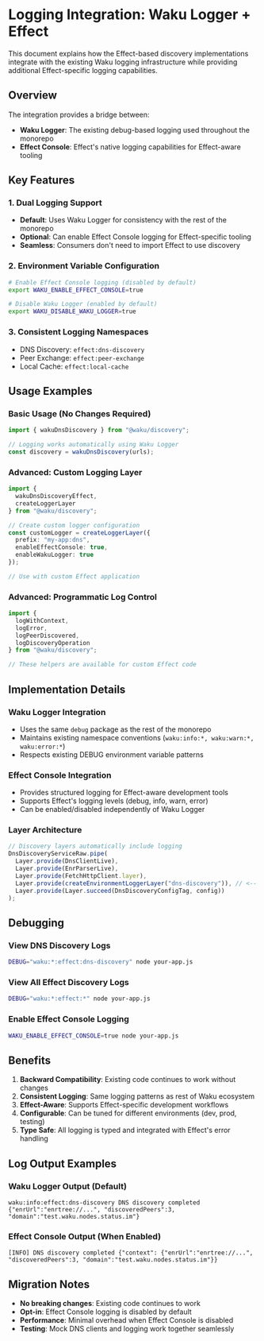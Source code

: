 # Logging Integration: Waku Logger + Effect

This document explains how the Effect-based discovery implementations integrate with the existing Waku logging infrastructure while providing additional Effect-specific logging capabilities.

## Overview

The integration provides a bridge between:
- **Waku Logger**: The existing debug-based logging used throughout the monorepo
- **Effect Console**: Effect's native logging capabilities for Effect-aware tooling

## Key Features

### 1. Dual Logging Support
- **Default**: Uses Waku Logger for consistency with the rest of the monorepo
- **Optional**: Can enable Effect Console logging for Effect-specific tooling
- **Seamless**: Consumers don't need to import Effect to use discovery

### 2. Environment Variable Configuration
```bash
# Enable Effect Console logging (disabled by default)
export WAKU_ENABLE_EFFECT_CONSOLE=true

# Disable Waku Logger (enabled by default)
export WAKU_DISABLE_WAKU_LOGGER=true
```

### 3. Consistent Logging Namespaces
- DNS Discovery: `effect:dns-discovery`
- Peer Exchange: `effect:peer-exchange` 
- Local Cache: `effect:local-cache`

## Usage Examples

### Basic Usage (No Changes Required)
```typescript
import { wakuDnsDiscovery } from "@waku/discovery";

// Logging works automatically using Waku Logger
const discovery = wakuDnsDiscovery(urls);
```

### Advanced: Custom Logging Layer
```typescript
import { 
  wakuDnsDiscoveryEffect,
  createLoggerLayer
} from "@waku/discovery";

// Create custom logger configuration
const customLogger = createLoggerLayer({
  prefix: "my-app:dns",
  enableEffectConsole: true,
  enableWakuLogger: true
});

// Use with custom Effect application
```

### Advanced: Programmatic Log Control
```typescript
import {
  logWithContext,
  logError,
  logPeerDiscovered,
  logDiscoveryOperation
} from "@waku/discovery";

// These helpers are available for custom Effect code
```

## Implementation Details

### Waku Logger Integration
- Uses the same `debug` package as the rest of the monorepo
- Maintains existing namespace conventions (`waku:info:*, waku:warn:*, waku:error:*`)
- Respects existing DEBUG environment variable patterns

### Effect Console Integration  
- Provides structured logging for Effect-aware development tools
- Supports Effect's logging levels (debug, info, warn, error)
- Can be enabled/disabled independently of Waku Logger

### Layer Architecture
```typescript
// Discovery layers automatically include logging
DnsDiscoveryServiceRaw.pipe(
  Layer.provide(DnsClientLive),
  Layer.provide(EnrParserLive), 
  Layer.provide(FetchHttpClient.layer),
  Layer.provide(createEnvironmentLoggerLayer("dns-discovery")), // <-- Logging layer
  Layer.provide(Layer.succeed(DnsDiscoveryConfigTag, config))
);
```

## Debugging

### View DNS Discovery Logs
```bash
DEBUG="waku:*:effect:dns-discovery" node your-app.js
```

### View All Effect Discovery Logs
```bash
DEBUG="waku:*:effect:*" node your-app.js
```

### Enable Effect Console Logging
```bash
WAKU_ENABLE_EFFECT_CONSOLE=true node your-app.js
```

## Benefits

1. **Backward Compatibility**: Existing code continues to work without changes
2. **Consistent Logging**: Same logging patterns as rest of Waku ecosystem
3. **Effect-Aware**: Supports Effect-specific development workflows
4. **Configurable**: Can be tuned for different environments (dev, prod, testing)
5. **Type Safe**: All logging is typed and integrated with Effect's error handling

## Log Output Examples

### Waku Logger Output (Default)
```
waku:info:effect:dns-discovery DNS discovery completed {"enrUrl":"enrtree://...", "discoveredPeers":3, "domain":"test.waku.nodes.status.im"}
```

### Effect Console Output (When Enabled)
```
[INFO] DNS discovery completed {"context": {"enrUrl":"enrtree://...", "discoveredPeers":3, "domain":"test.waku.nodes.status.im"}}
```

## Migration Notes

- **No breaking changes**: Existing code continues to work
- **Opt-in**: Effect Console logging is disabled by default
- **Performance**: Minimal overhead when Effect Console is disabled
- **Testing**: Mock DNS clients and logging work together seamlessly